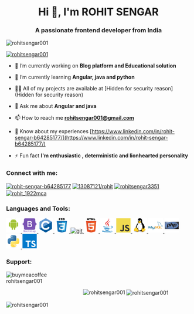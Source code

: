 <h1 align="center">Hi 👋, I'm ROHIT SENGAR</h1>
<h3 align="center">A passionate frontend developer from India</h3>

<p align="left"> <img src="https://komarev.com/ghpvc/?username=rohitsengar001&label=Profile%20views&color=0e75b6&style=flat" alt="rohitsengar001" /> </p>

<p align="left"> <a href="https://github.com/ryo-ma/github-profile-trophy"><img src="https://github-profile-trophy.vercel.app/?username=rohitsengar001" alt="rohitsengar001" /></a> </p>

- 🔭 I’m currently working on **Blog platform and Educational solution**

- 🌱 I’m currently learning **Angular, java and python**

- 👨‍💻 All of my projects are available at [Hidden for security reason](Hidden for security reason)

- 💬 Ask me about **Angular and java**

- 📫 How to reach me **rohitsengar001@gmail.com**

- 📄 Know about my experiences [https://www.linkedin.com/in/rohit-sengar-b64285177/](https://www.linkedin.com/in/rohit-sengar-b64285177/)

- ⚡ Fun fact **I'm enthusiastic , deterministic and lionhearted personality**

<h3 align="left">Connect with me:</h3>
<p align="left">
<a href="https://linkedin.com/in/rohit-sengar-b64285177" target="blank"><img align="center" src="https://raw.githubusercontent.com/rahuldkjain/github-profile-readme-generator/neutral-icons/src/images/icons/Social/linked-in-alt.svg" alt="rohit-sengar-b64285177" height="30" width="40" /></a>
<a href="https://stackoverflow.com/users/13087121/rohit" target="blank"><img align="center" src="https://raw.githubusercontent.com/rahuldkjain/github-profile-readme-generator/neutral-icons/src/images/icons/Social/stack-overflow.svg" alt="13087121/rohit" height="30" width="40" /></a>
<a href="https://instagram.com/rohitsengar3351" target="blank"><img align="center" src="https://raw.githubusercontent.com/rahuldkjain/github-profile-readme-generator/neutral-icons/src/images/icons/Social/instagram.svg" alt="rohitsengar3351" height="30" width="40" /></a>
<a href="https://www.hackerrank.com/rohit_1922mca" target="blank"><img align="center" src="https://raw.githubusercontent.com/rahuldkjain/github-profile-readme-generator/neutral-icons/src/images/icons/Social/hackerrank.svg" alt="rohit_1922mca" height="30" width="40" /></a>
</p>

<h3 align="left">Languages and Tools:</h3>
<p align="left"> <a href="https://developer.android.com" target="_blank"> <img src="https://raw.githubusercontent.com/devicons/devicon/master/icons/android/android-original-wordmark.svg" alt="android" width="40" height="40"/> </a> <a href="https://getbootstrap.com" target="_blank"> <img src="https://raw.githubusercontent.com/devicons/devicon/master/icons/bootstrap/bootstrap-plain-wordmark.svg" alt="bootstrap" width="40" height="40"/> </a> <a href="https://www.cprogramming.com/" target="_blank"> <img src="https://raw.githubusercontent.com/devicons/devicon/master/icons/c/c-original.svg" alt="c" width="40" height="40"/> </a> <a href="https://www.w3schools.com/css/" target="_blank"> <img src="https://raw.githubusercontent.com/devicons/devicon/master/icons/css3/css3-original-wordmark.svg" alt="css3" width="40" height="40"/> </a> <a href="https://git-scm.com/" target="_blank"> <img src="https://www.vectorlogo.zone/logos/git-scm/git-scm-icon.svg" alt="git" width="40" height="40"/> </a> <a href="https://www.w3.org/html/" target="_blank"> <img src="https://raw.githubusercontent.com/devicons/devicon/master/icons/html5/html5-original-wordmark.svg" alt="html5" width="40" height="40"/> </a> <a href="https://www.java.com" target="_blank"> <img src="https://raw.githubusercontent.com/devicons/devicon/master/icons/java/java-original.svg" alt="java" width="40" height="40"/> </a> <a href="https://developer.mozilla.org/en-US/docs/Web/JavaScript" target="_blank"> <img src="https://raw.githubusercontent.com/devicons/devicon/master/icons/javascript/javascript-original.svg" alt="javascript" width="40" height="40"/> </a> <a href="https://www.linux.org/" target="_blank"> <img src="https://raw.githubusercontent.com/devicons/devicon/master/icons/linux/linux-original.svg" alt="linux" width="40" height="40"/> </a> <a href="https://www.mysql.com/" target="_blank"> <img src="https://raw.githubusercontent.com/devicons/devicon/master/icons/mysql/mysql-original-wordmark.svg" alt="mysql" width="40" height="40"/> </a> <a href="https://www.php.net" target="_blank"> <img src="https://raw.githubusercontent.com/devicons/devicon/master/icons/php/php-original.svg" alt="php" width="40" height="40"/> </a> <a href="https://www.python.org" target="_blank"> <img src="https://raw.githubusercontent.com/devicons/devicon/master/icons/python/python-original.svg" alt="python" width="40" height="40"/> </a> <a href="https://www.typescriptlang.org/" target="_blank"> <img src="https://raw.githubusercontent.com/devicons/devicon/master/icons/typescript/typescript-original.svg" alt="typescript" width="40" height="40"/> </a> </p>

<h3 align="left">Support:</h3>
<p><a href="https://www.buymeacoffee.com/buymeacoffee rohitsengar001"> <img align="left" src="https://cdn.buymeacoffee.com/buttons/v2/default-yellow.png" height="50" width="210" alt="buymeacoffee rohitsengar001" /></a></p><br><br>

<p><img align="left" src="https://github-readme-stats.vercel.app/api/top-langs?username=rohitsengar001&show_icons=true&locale=en&layout=compact" alt="rohitsengar001" /></p>

<p>&nbsp;<img align="center" src="https://github-readme-stats.vercel.app/api?username=rohitsengar001&show_icons=true&locale=en" alt="rohitsengar001" /></p>

<p><img align="center" src="https://github-readme-streak-stats.herokuapp.com/?user=rohitsengar001&" alt="rohitsengar001" /></p>
